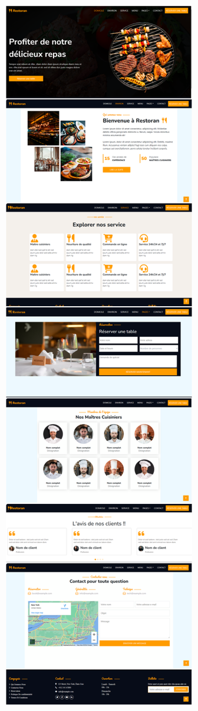 <img src="pict1.PNG">
<img src="pict2.PNG">
<img src="pict3.PNG">
<img src="pict4.PNG">
<img src="pict5.PNG">
<img src="pict6.PNG">
<img src="pict7.PNG">
<img src="FOOTER.PNG">

